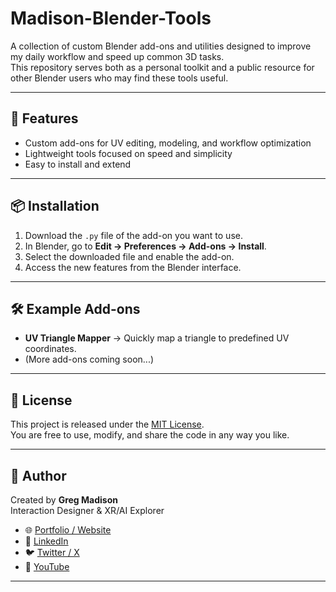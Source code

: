 # Madison-Blender-Tools
A collection of custom Blender add-ons and utilities designed to improve my daily workflow and speed up common 3D tasks.  
This repository serves both as a personal toolkit and a public resource for other Blender users who may find these tools useful.

---

## 🚀 Features
- Custom add-ons for UV editing, modeling, and workflow optimization
- Lightweight tools focused on speed and simplicity
- Easy to install and extend

---

## 📦 Installation
1. Download the `.py` file of the add-on you want to use.
2. In Blender, go to **Edit → Preferences → Add-ons → Install**.
3. Select the downloaded file and enable the add-on.
4. Access the new features from the Blender interface.

---

## 🛠 Example Add-ons
- **UV Triangle Mapper** → Quickly map a triangle to predefined UV coordinates.
- (More add-ons coming soon...)

---

## 📄 License
This project is released under the [MIT License](LICENSE).  
You are free to use, modify, and share the code in any way you like.

---

## 👤 Author
Created by **Greg Madison**  
Interaction Designer & XR/AI Explorer  

- 🌐 [Portfolio / Website](https://www.spatialcomputing.design)  
- 💼 [LinkedIn](https://https://www.linkedin.com/in/gregmadison/)  
- 🐦 [Twitter / X](https://x.com/GregMadison)  
- 🎥 [YouTube](https://www.youtube.com/@GregMadison)

---
